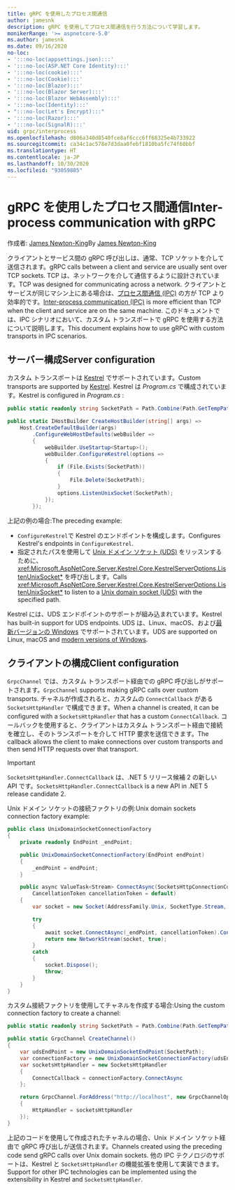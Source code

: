 ```yaml
---
title: gRPC を使用したプロセス間通信
author: jamesnk
description: gRPC を使用してプロセス間通信を行う方法について学習します。
monikerRange: '>= aspnetcore-5.0'
ms.author: jamesnk
ms.date: 09/16/2020
no-loc:
- ':::no-loc(appsettings.json):::'
- ':::no-loc(ASP.NET Core Identity):::'
- ':::no-loc(cookie):::'
- ':::no-loc(Cookie):::'
- ':::no-loc(Blazor):::'
- ':::no-loc(Blazor Server):::'
- ':::no-loc(Blazor WebAssembly):::'
- ':::no-loc(Identity):::'
- ":::no-loc(Let's Encrypt):::"
- ':::no-loc(Razor):::'
- ':::no-loc(SignalR):::'
uid: grpc/interprocess
ms.openlocfilehash: d806a340d8540fce8af6ccc6ff68325e4b733922
ms.sourcegitcommit: ca34c1ac578e7d3daa0febf1810ba5fc74f60bbf
ms.translationtype: HT
ms.contentlocale: ja-JP
ms.lasthandoff: 10/30/2020
ms.locfileid: "93059885"
---
```

# <a name="inter-process-communication-with-grpc"></a><span data-ttu-id="47092-103">gRPC を使用したプロセス間通信</span><span class="sxs-lookup"><span data-stu-id="47092-103">Inter-process communication with gRPC</span></span>

<span data-ttu-id="47092-104">作成者: [James Newton-King](https://twitter.com/jamesnk)</span><span class="sxs-lookup"><span data-stu-id="47092-104">By [James Newton-King](https://twitter.com/jamesnk)</span></span>

<span data-ttu-id="47092-105">クライアントとサービス間の gRPC 呼び出しは、通常、TCP ソケットを介して送信されます。</span><span class="sxs-lookup"><span data-stu-id="47092-105">gRPC calls between a client and service are usually sent over TCP sockets.</span></span> <span data-ttu-id="47092-106">TCP は、ネットワークを介して通信するように設計されています。</span><span class="sxs-lookup"><span data-stu-id="47092-106">TCP was designed for communicating across a network.</span></span> <span data-ttu-id="47092-107">クライアントとサービスが同じマシン上にある場合は、[プロセス間通信 (IPC)](https://wikipedia.org/wiki/Inter-process_communication) の方が TCP より効率的です。</span><span class="sxs-lookup"><span data-stu-id="47092-107">[Inter-process communication (IPC)](https://wikipedia.org/wiki/Inter-process_communication) is more efficient than TCP when the client and service are on the same machine.</span></span> <span data-ttu-id="47092-108">このドキュメントでは、IPC シナリオにおいて、カスタム トランスポートで gRPC を使用する方法について説明します。</span><span class="sxs-lookup"><span data-stu-id="47092-108">This document explains how to use gRPC with custom transports in IPC scenarios.</span></span>

## <a name="server-configuration"></a><span data-ttu-id="47092-109">サーバー構成</span><span class="sxs-lookup"><span data-stu-id="47092-109">Server configuration</span></span>

<span data-ttu-id="47092-110">カスタム トランスポートは [Kestrel](xref:fundamentals/servers/kestrel) でサポートされています。</span><span class="sxs-lookup"><span data-stu-id="47092-110">Custom transports are supported by [Kestrel](xref:fundamentals/servers/kestrel).</span></span> <span data-ttu-id="47092-111">Kestrel は *Program.cs* で構成されています。</span><span class="sxs-lookup"><span data-stu-id="47092-111">Kestrel is configured in *Program.cs* :</span></span>

```csharp
public static readonly string SocketPath = Path.Combine(Path.GetTempPath(), "socket.tmp");

public static IHostBuilder CreateHostBuilder(string[] args) =>
    Host.CreateDefaultBuilder(args)
        .ConfigureWebHostDefaults(webBuilder =>
        {
            webBuilder.UseStartup<Startup>();
            webBuilder.ConfigureKestrel(options =>
            {
                if (File.Exists(SocketPath))
                {
                    File.Delete(SocketPath);
                }
                options.ListenUnixSocket(SocketPath);
            });
        });
```

<span data-ttu-id="47092-112">上記の例の場合:</span><span class="sxs-lookup"><span data-stu-id="47092-112">The preceding example:</span></span>

* <span data-ttu-id="47092-113">`ConfigureKestrel`で Kestrel のエンドポイントを構成します。</span><span class="sxs-lookup"><span data-stu-id="47092-113">Configures Kestrel's endpoints in `ConfigureKestrel`.</span></span>
* <span data-ttu-id="47092-114">指定されたパスを使用して [Unix ドメイン ソケット (UDS)](https://wikipedia.org/wiki/Unix_domain_socket) をリッスンするために、<xref:Microsoft.AspNetCore.Server.Kestrel.Core.KestrelServerOptions.ListenUnixSocket*> を呼び出します。</span><span class="sxs-lookup"><span data-stu-id="47092-114">Calls <xref:Microsoft.AspNetCore.Server.Kestrel.Core.KestrelServerOptions.ListenUnixSocket*> to listen to a [Unix domain socket (UDS)](https://wikipedia.org/wiki/Unix_domain_socket) with the specified path.</span></span>

<span data-ttu-id="47092-115">Kestrel には、UDS エンドポイントのサポートが組み込まれています。</span><span class="sxs-lookup"><span data-stu-id="47092-115">Kestrel has built-in support for UDS endpoints.</span></span> <span data-ttu-id="47092-116">UDS は、Linux、macOS、および[最新バージョンの Windows](https://devblogs.microsoft.com/commandline/af_unix-comes-to-windows/) でサポートされています。</span><span class="sxs-lookup"><span data-stu-id="47092-116">UDS are supported on Linux, macOS and [modern versions of Windows](https://devblogs.microsoft.com/commandline/af_unix-comes-to-windows/).</span></span>

## <a name="client-configuration"></a><span data-ttu-id="47092-117">クライアントの構成</span><span class="sxs-lookup"><span data-stu-id="47092-117">Client configuration</span></span>

<span data-ttu-id="47092-118">`GrpcChannel` では、カスタム トランスポート経由での gRPC 呼び出しがサポートされます。</span><span class="sxs-lookup"><span data-stu-id="47092-118">`GrpcChannel` supports making gRPC calls over custom transports.</span></span> <span data-ttu-id="47092-119">チャネルが作成されると、カスタムの `ConnectCallback` がある `SocketsHttpHandler` で構成できます。</span><span class="sxs-lookup"><span data-stu-id="47092-119">When a channel is created, it can be configured with a `SocketsHttpHandler` that has a custom `ConnectCallback`.</span></span> <span data-ttu-id="47092-120">コールバックを使用すると、クライアントはカスタム トランスポート経由で接続を確立し、そのトランスポートを介して HTTP 要求を送信できます。</span><span class="sxs-lookup"><span data-stu-id="47092-120">The callback allows the client to make connections over custom transports and then send HTTP requests over that transport.</span></span>

> [!IMPORTANT]
> <span data-ttu-id="47092-121">`SocketsHttpHandler.ConnectCallback` は、.NET 5 リリース候補 2 の新しい API です。</span><span class="sxs-lookup"><span data-stu-id="47092-121">`SocketsHttpHandler.ConnectCallback` is a new API in .NET 5 release candidate 2.</span></span>

<span data-ttu-id="47092-122">Unix ドメイン ソケットの接続ファクトリの例:</span><span class="sxs-lookup"><span data-stu-id="47092-122">Unix domain sockets connection factory example:</span></span>

```csharp
public class UnixDomainSocketConnectionFactory
{
    private readonly EndPoint _endPoint;

    public UnixDomainSocketConnectionFactory(EndPoint endPoint)
    {
        _endPoint = endPoint;
    }

    public async ValueTask<Stream> ConnectAsync(SocketsHttpConnectionContext _,
        CancellationToken cancellationToken = default)
    {
        var socket = new Socket(AddressFamily.Unix, SocketType.Stream, ProtocolType.Unspecified);

        try
        {
            await socket.ConnectAsync(_endPoint, cancellationToken).ConfigureAwait(false);
            return new NetworkStream(socket, true);
        }
        catch
        {
            socket.Dispose();
            throw;
        }
    }
}
```

<span data-ttu-id="47092-123">カスタム接続ファクトリを使用してチャネルを作成する場合:</span><span class="sxs-lookup"><span data-stu-id="47092-123">Using the custom connection factory to create a channel:</span></span>

```csharp
public static readonly string SocketPath = Path.Combine(Path.GetTempPath(), "socket.tmp");

public static GrpcChannel CreateChannel()
{
    var udsEndPoint = new UnixDomainSocketEndPoint(SocketPath);
    var connectionFactory = new UnixDomainSocketConnectionFactory(udsEndPoint);
    var socketsHttpHandler = new SocketsHttpHandler
    {
        ConnectCallback = connectionFactory.ConnectAsync
    };

    return GrpcChannel.ForAddress("http://localhost", new GrpcChannelOptions
    {
        HttpHandler = socketsHttpHandler
    });
}
```

<span data-ttu-id="47092-124">上記のコードを使用して作成されたチャネルの場合、Unix ドメイン ソケット経由で gRPC 呼び出しが送信されます。</span><span class="sxs-lookup"><span data-stu-id="47092-124">Channels created using the preceding code send gRPC calls over Unix domain sockets.</span></span> <span data-ttu-id="47092-125">他の IPC テクノロジのサポートは、Kestrel と `SocketsHttpHandler` の機能拡張を使用して実装できます。</span><span class="sxs-lookup"><span data-stu-id="47092-125">Support for other IPC technologies can be implemented using the extensibility in Kestrel and `SocketsHttpHandler`.</span></span>
